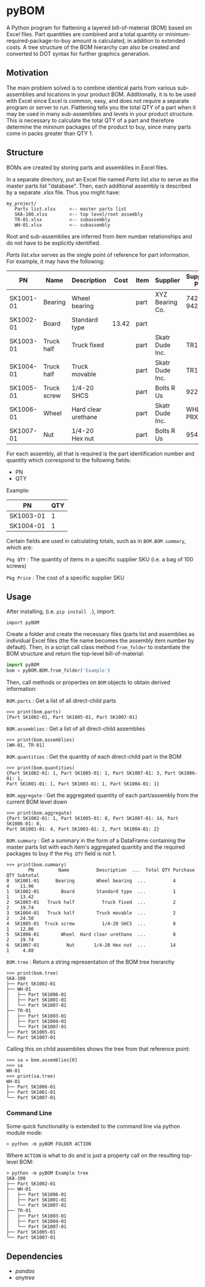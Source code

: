 pyBOM
=====

A Python program for flattening a layered bill-of-material (BOM) based on Excel
files. Part quantities are combined and a total quantity or
minimum-required-package-to-buy amount is calculated, in addition to extended
costs. A tree structure of the BOM hierarchy can also be created and converted
to DOT syntax for further graphics generation.

Motivation
----------

The main problem solved is to combine identical parts from various
sub-assemblies and locations in your product BOM. Additionally, it is to be used
with Excel since Excel is common, easy, and does not require a separate program
or server to run. Flattening tells you the total QTY of a part when it may be
used in many sub-assemblies and levels in your product structure. This is
necessary to calculate the total QTY of a part and therefore determine the
mininum packages of the product to buy, since many parts come in packs greater
than QTY 1.

Structure
---------

BOMs are created by storing parts and assemblies in Excel files.

In a separate directory, put an Excel file named *Parts list.xlsx* to serve as
the master parts list \"database\". Then, each additional assembly is described
by a separate .xlsx file. Thus you might have:

    my_project/
       Parts list.xlsx     <-- master parts list
       SKA-100.xlsx        <-- top level/root assembly
       TR-01.xlsx          <-- subassembly
       WH-01.xlsx          <-- subassembly

Root and sub-assemblies are inferred from item number relationships and do not
have to be explicitly identified.

*Parts list.xlsx* serves as the single point of reference for part information.
For example, it may have the following:

| PN        | Name        | Description         | Cost    | Item  | Supplier         | Supplier PN   | Pkg QTY   | Pkg Price  |
| --------- | ----------- | ------------------- | ------- | ----- | ---------------- | ------------- | --------- | ---------- |
| SK1001-01 | Bearing     | Wheel bearing       |         | part  | XYZ Bearing Co.  | 74295-942     | 1         | 2.99       |
| SK1002-01 | Board       | Standard type       | 13.42   | part  |                  |               |           |            |
| SK1003-01 | Truck half  | Truck fixed         |         | part  | Skatr Dude Inc.  | TR1-A         | 1         | 9.87       |
| SK1004-01 | Truck half  | Truck movable       |         | part  | Skatr Dude Inc.  | TR1-B         | 1         | 12.25      |
| SK1005-01 | Truck screw | 1/4-20 SHCS         |         | part  | Bolts R Us       | 92220A        | 50        | 12.86      |
| SK1006-01 | Wheel       | Hard clear urethane |         | part  | Skatr Dude Inc.  | WHL-PRX       | 4         | 9.87       |
| SK1007-01 | Nut         | 1/4-20 Hex nut      |         | part  | Bolts R Us       | 95479A        | 50        | 4.88       |

For each assembly, all that is required is the part identification number and
quantity which correspond to the following fields:

- PN
- QTY

Example:

| PN          | QTY   |
| ----------- | ----- |
| SK1003-01   | 1     |
| SK1004-01   | 1     |

Certain fields are used in calculating totals, such as in `BOM.BOM.summary`,
which are:

`Pkg QTY`
  : The quantity of items in a specific supplier SKU (i.e. a bag of 100 screws)

`Pkg Price`
  : The cost of a specific supplier SKU                                        

Usage
-----

After installing, (i.e. `pip install .`), import:

`import pyBOM`

Create a folder and create the necessary files (parts list and assemblies as
individual Excel files (the file name becomes the assembly item number by
default). Then, in a script call class method `from_folder` to instantiate the
BOM structure and return the top-level bill-of-material:

```python
import pyBOM
bom = pyBOM.BOM.from_folder('Example')
```

Then, call methods or properties on `BOM` objects to obtain derived information:

`BOM.parts`
  : Get a list of all direct-child parts

  ```
  >>> print(bom.parts)
  [Part SK1002-01, Part SK1005-01, Part SK1007-01]
  ```

`BOM.assemblies`
  : Get a list of all direct-child assemblies

  ```
  >>> print(bom.assemblies)
  [WH-01, TR-01]
  ```

`BOM.quantities`
  : Get the quantity of each direct-child part in the BOM

  ```
  >>> print(bom.quantities)
  {Part SK1002-01: 1, Part SK1005-01: 1, Part SK1007-01: 3, Part SK1006-01: 1,
  Part SK1001-01: 1, Part SK1003-01: 1, Part SK1004-01: 1}
  ```

`BOM.aggregate`
  : Get the aggregated quantity of each part/assembly from the current
  BOM level down

  ```
  >>> print(bom.aggregate)
  {Part SK1002-01: 1, Part SK1005-01: 8, Part SK1007-01: 14, Part SK1006-01: 8,
  Part SK1001-01: 4, Part SK1003-01: 2, Part SK1004-01: 2}
  ```

`BOM.summary`
  : Get a summary in the form of a DataFrame containing the master parts
  list with each item's aggregated quantity and the required packages
  to buy if the `Pkg QTY` field is not 1.

  ```
  >>> print(bom.summary)
          PN         Name          Description  ...  Total QTY Purchase QTY Subtotal
0  SK1001-01      Bearing        Wheel bearing  ...          4            4    11.96
1  SK1002-01        Board        Standard type  ...          1            1    13.42
2  SK1003-01   Truck half          Truck fixed  ...          2            2    19.74
3  SK1004-01   Truck half        Truck movable  ...          2            2    24.50
4  SK1005-01  Truck screw          1/4-20 SHCS  ...          8            1    12.86
5  SK1006-01        Wheel  Hard clear urethane  ...          8            2    19.74
6  SK1007-01          Nut       1/4-20 Hex nut  ...         14            1     4.88
  ```

`BOM.tree`
  : Return a string representation of the BOM tree hierarchy

  ```
  >>> print(bom.tree)
  SKA-100
  ├── Part SK1002-01    
  ├── WH-01
  │   ├── Part SK1006-01
  │   ├── Part SK1001-01
  │   └── Part SK1007-01
  ├── TR-01
  │   ├── Part SK1003-01
  │   ├── Part SK1004-01
  │   └── Part SK1007-01
  ├── Part SK1005-01
  └── Part SK1007-01
  ```

  Calling this on child assemblies shows the tree from that reference point:
  ```
  >>> sa = bom.assemblies[0]
  >>> sa
  WH-01
  >>> print(sa.tree)
  WH-01
  ├── Part SK1006-01
  ├── Part SK1001-01
  └── Part SK1007-01
  ```



### Command Line

Some quick functionality is extended to the command line via python module mode:


```
> python -m pyBOM FOLDER ACTION
```

Where `ACTION` is what to do and is just a property call on the resulting
top-level BOM:

```
> python -m pyBOM Example tree
SKA-100
├── Part SK1002-01
├── WH-01
│   ├── Part SK1006-01
│   ├── Part SK1001-01
│   └── Part SK1007-01
├── TR-01
│   ├── Part SK1003-01
│   ├── Part SK1004-01
│   └── Part SK1007-01
├── Part SK1005-01
└── Part SK1007-01
```

Dependencies
------------

- *pandas*
- *anytree*

